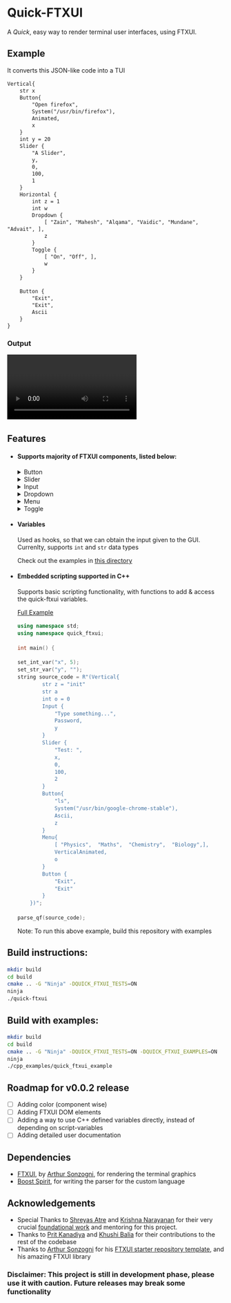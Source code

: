# Quick-FTXUI

A *Quick*, easy way to render terminal user interfaces, using FTXUI.

## Example

It converts this JSON-like code into a TUI

```
Vertical{
    str x
    Button{
        "Open firefox",
        System("/usr/bin/firefox"),
        Animated,
        x
    }
    int y = 20
    Slider {
        "A Slider",
        y,
        0,
        100,
        1
    }
    Horizontal {
        int z = 1
        int w
        Dropdown {
            [ "Zain", "Mahesh", "Alqama", "Vaidic", "Mundane", "Advait", ],
            z
        }
        Toggle {
            [ "On", "Off", ],
            w
        }
    }

    Button {
        "Exit",
        "Exit",
        Ascii
    }
}
```

### Output

![](./assets/Screencast-from-04-09-23-10_00_20-PM-IST.mp4)

## Features
* #### Supports majority of FTXUI components, listed below:
    <details><summary>Button</summary>
    Supports System() calls (like /usr/bin/firefox)

    [Example](./examples/Button.qf)

    ![](./assets/image-1.png)
    </details>

    <details><summary>Slider</summary>

    [Example](./examples/Slider.qf)

    ![](./assets/image-2.png)

    </details>

    <details><summary>Input</summary>

    [Example](./examples/input.qf)

    ![](./assets/image-4.png)

    </details>

    <details><summary>Dropdown</summary>

    [Example](./examples/menu_toggle_dropdown.qf#L15-L18)

    ![](./assets/image-5.png)

    </details>

    <details><summary>Menu</summary>

    [Example](./examples/menu_toggle_dropdown.qf#L4-L8)
    
    ![](./assets/image-6.png)

    </details>

    <details><summary>Toggle</summary>

    [Example](./examples/menu_toggle_dropdown.qf#L11-14)

    ![](image-7.png)

    </details>

* #### Variables

    Used as hooks, so that we can obtain the input given to the GUI. Currenlty, supports `int` and `str` data types

    Check out the examples in [this directory](./examples/)

* #### Embedded scripting supported in C++

    Supports basic scripting functionality, with functions to add & access the quick-ftxui variables. 
    
    [Full Example](./cpp_examples/example.cpp)

    ```cpp
    using namespace std;
    using namespace quick_ftxui;

    int main() {

    set_int_var("x", 5);
    set_str_var("y", "");
    string source_code = R"(Vertical{
            str z = "init"
            str a
            int o = 0
            Input {
                "Type something...",
                Password,
                y
            }
            Slider {
                "Test: ",
                x,
                0,
                100,
                2
            }
            Button{
                "ls",
                System("/usr/bin/google-chrome-stable"),
                Ascii,
                z
            }
            Menu{
                [ "Physics",  "Maths",  "Chemistry",  "Biology",],
                VerticalAnimated,
                o
            }
            Button {
                "Exit",
                "Exit"
            }
        })";

    parse_qf(source_code);
    ```

    Note: To run this above example, build this repository with examples

## Build instructions:
~~~bash
mkdir build
cd build
cmake .. -G "Ninja" -DQUICK_FTXUI_TESTS=ON
ninja
./quick-ftxui
~~~

## Build with examples:
~~~bash
mkdir build
cd build
cmake .. -G "Ninja" -DQUICK_FTXUI_TESTS=ON -DQUICK_FTXUI_EXAMPLES=ON
ninja
./cpp_examples/quick_ftxui_example
~~~

## Roadmap for v0.0.2 release

- [ ] Adding color (component wise)
- [ ] Adding FTXUI DOM elements
- [ ] Adding a way to use C++ defined variables directly, instead of depending on script-variables 
- [ ] Adding detailed user documentation

## Dependencies

* [FTXUI](https://github.com/ArthurSonzogni/FTXUI), by [Arthur Sonzogni](https://github.com/ArthurSonzogni), for rendering the terminal graphics
* [Boost Spirit](https://github.com/boostorg/spirit), for writing the parser for the custom language

## Acknowledgements

* Special Thanks to [Shreyas Atre](https://github.com/SAtacker) and [Krishna Narayanan](https://github.com/Krishna-13-cyber) for their very crucial [foundational work](https://github.com/SAtacker/quick-ftxui) and mentoring for this project.
* Thanks to [Prit Kanadiya](https://github.com/PritK99) and [Khushi Balia](https://github.com/Khushi-Balia) for their contributions to the rest of the codebase
* Thanks to [Arthur Sonzogni](https://github.com/ArthurSonzogni) for his [FTXUI starter repository template](https://github.com/ArthurSonzogni/ftxui-starter), and his amazing FTXUI library 

### Disclaimer: This project is still in development phase, please use it with caution. Future releases may break some functionality






